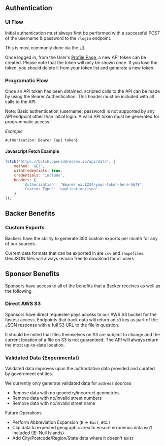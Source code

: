 ## Authentication

### UI Flow

Initial authentication must always first be performed with a successful POST of the username &
password to the `/login` endpoint.

This is most commonly done via the [UI](https://batch.openaddresses.io/login).

Once logged in, from the User's [Profile Page](https://batch.openaddresses.io/profile), a new
API token can be created. Please note that the token will only be shown once. If you lose the token,
you should delete it from your token list and generate a new token.

### Programatic Flow

Once an API token has been obtained, scripted calls to the API can be made by using the Bearer
Authentication. This header must be included with all calls to the API.

Note: Basic authentication (username, password) is not supported by any API endpoint other than initial login.
A valid API token must be generated for programmatic access

_Example_
```
Authorization: Bearer {api token}
```

#### Javascript Fetch Example
```js
fetch('https://batch.openaddresses.io/api/data', {
    method: 'GET',
    withCredentials: true,
    credentials: 'include',
    headers: {
        'Authorization': 'Bearer oa.1234-your-token-here-5678',
        'Content-Type': 'application/json'
    }
});
```

## Backer Benefits

### Custom Exports

Backers have the ability to generate 300 custom exports per month for any of our sources.

Current data formats that can be exported in are `csv` and `shapefiles`. GeoJSON files will
always remain free to download for all users

## Sponsor Benefits

Sponsors have access to all of the benefits that a Backer receives as well as the following.

### Direct AWS S3

Sponsors have direct requester-pays access to our AWS S3 bucket for the fastest access.
Endpoints that track data will return an `s3` key as part of the JSON response with a
full S3 URL to the file in question.

It should be noted that files themselves  on S3 are subject to change and the current location
of a file on S3 is not guaranteed. The API will always return the most up-to-date location.

### Validated Data {Experimental}

Validated data improves upon the authoritative data provided and curated by government entities.

We currently only generate validated data for `address` sources

- Remove data with no geometry/incorrect geometries
- Remove data with no/invalid street numbers
- Remove data with no/invalid street name

Future Operations
- Perform Abbreviation Expansion (`E` => `East`, etc.)
- Clip data to expected geographic area to ensure erroneous data isn't included (IE: Null Islands)
- Add City/Postcode/Region/State data where it doesn't exist
